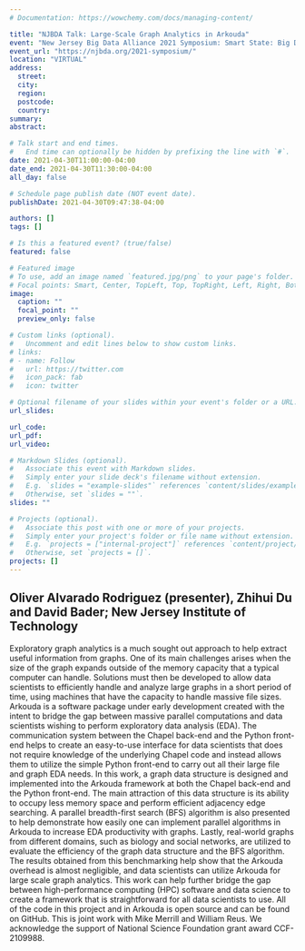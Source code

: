 ```yaml
---
# Documentation: https://wowchemy.com/docs/managing-content/

title: "NJBDA Talk: Large-Scale Graph Analytics in Arkouda"
event: "New Jersey Big Data Alliance 2021 Symposium: Smart State: Big Data for Community Impact"
event_url: "https://njbda.org/2021-symposium/"
location: "VIRTUAL"
address:
  street:
  city:
  region:
  postcode:
  country:
summary:
abstract:

# Talk start and end times.
#   End time can optionally be hidden by prefixing the line with `#`.
date: 2021-04-30T11:00:00-04:00
date_end: 2021-04-30T11:30:00-04:00
all_day: false

# Schedule page publish date (NOT event date).
publishDate: 2021-04-30T09:47:38-04:00

authors: []
tags: []

# Is this a featured event? (true/false)
featured: false

# Featured image
# To use, add an image named `featured.jpg/png` to your page's folder. 
# Focal points: Smart, Center, TopLeft, Top, TopRight, Left, Right, BottomLeft, Bottom, BottomRight.
image:
  caption: ""
  focal_point: ""
  preview_only: false

# Custom links (optional).
#   Uncomment and edit lines below to show custom links.
# links:
# - name: Follow
#   url: https://twitter.com
#   icon_pack: fab
#   icon: twitter

# Optional filename of your slides within your event's folder or a URL.
url_slides:

url_code:
url_pdf:
url_video:

# Markdown Slides (optional).
#   Associate this event with Markdown slides.
#   Simply enter your slide deck's filename without extension.
#   E.g. `slides = "example-slides"` references `content/slides/example-slides.md`.
#   Otherwise, set `slides = ""`.
slides: ""

# Projects (optional).
#   Associate this post with one or more of your projects.
#   Simply enter your project's folder or file name without extension.
#   E.g. `projects = ["internal-project"]` references `content/project/deep-learning/index.md`.
#   Otherwise, set `projects = []`.
projects: []
---
```


## Oliver Alvarado Rodriguez (presenter), Zhihui Du and **David Bader**; New Jersey Institute of Technology ##

Exploratory graph analytics is a much sought out approach to help extract useful information from graphs. One of its main challenges arises when the size of the graph expands outside of the memory capacity that a typical computer can handle. Solutions must then be developed to allow data scientists to efficiently handle and analyze large graphs in a short period of time, using machines that have the capacity to handle massive file sizes. Arkouda is a software package under early development created with the intent to bridge the gap between massive parallel computations and data scientists wishing to perform exploratory data analysis (EDA). The communication system between the Chapel back-end and the Python front-end helps to create an easy-to-use interface for data scientists that does not require knowledge of the underlying Chapel code and instead allows them to utilize the simple Python front-end to carry out all their large file and graph EDA needs. In this work, a graph data structure is designed and implemented into the Arkouda framework at both the Chapel back-end and the Python front-end. The main attraction of this data structure is its ability to occupy less memory space and perform efficient adjacency edge searching. A parallel breadth-first search (BFS) algorithm is also presented to help demonstrate how easily one can implement parallel algorithms in Arkouda to increase EDA productivity with graphs. Lastly, real-world graphs from different domains, such as biology and social networks, are utilized to evaluate the efficiency of the graph data structure and the BFS algorithm. The results obtained from this benchmarking help show that the Arkouda overhead is almost negligible, and data scientists can utilize Arkouda for large scale graph analytics. This work can help further bridge the gap between high-performance computing (HPC) software and data science to create a framework that is straightforward for all data scientists to use. All of the code in this project and in Arkouda is open source and can be found on GitHub. This is joint work with Mike Merrill and William Reus. We acknowledge the support of National Science Foundation grant award CCF- 2109988.
